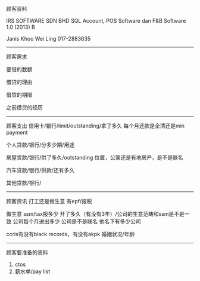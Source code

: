 顾客资料

IRS SOFTWARE SDN BHD SQL Account, POS Software dan F&B Software 1.0 (2013) B 

Janis Khoo Wei Ling 017-2883635

-----------------
顾客需求


要借的数额

借贷的理由

借贷的期限

之前借贷的经历


--------------
顾客支出
信用卡/银行/limit/outstanding/拿了多久
每个月还款是全清还是min payment

个人贷款/银行/分多少期/用途

房屋贷款/银行/供了多久/outstanding
位置，公寓还是有地房产，是不是联名

汽车贷款/银行/供款/还有多久

其他贷款/银行/

-----------
顾客资讯
打工还是做生意
有epf/报税

做生意 ssm/tax报多少
开了多久（有没有3年）/公司的生意范畴和ssm是不是一致
公司每个月进出多少
公司是不是联名
他名下有多少公司

ccris有没有black records，有没有akpk
婚姻状况/年龄

-------
顾客要准备的资料
1. ctos
2. 薪水单/pay list




